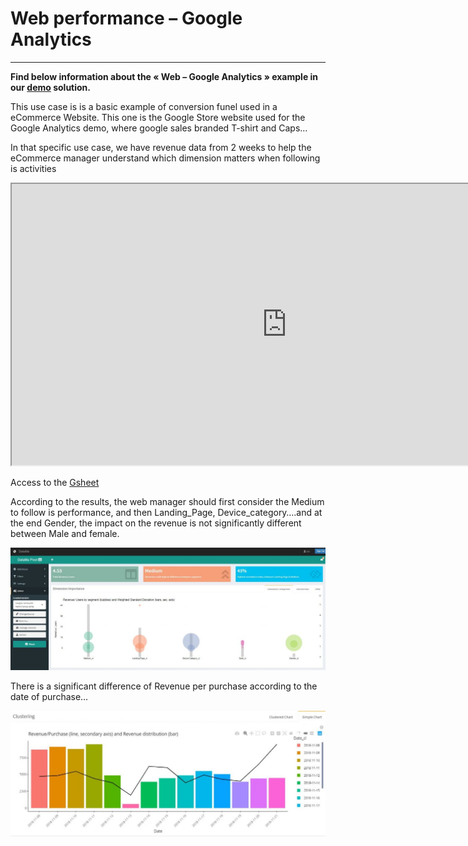 # Web performance – Google Analytics

-------------

**Find below information about the « Web – Google Analytics »  example in our [demo](http://solutions.datama.fr/) solution.**

This use case is is a basic example of conversion funel used in a eCommerce Website. This one is the Google Store website used for the Google Analytics demo, where google sales branded T-shirt and Caps…

In that specific use case, we have revenue data from 2 weeks to help the eCommerce manager understand which dimension matters when following is activities

<iframe src="https://docs.google.com/spreadsheets/d/e/2PACX-1vTXYphkUS8WX6Wa4GZp5LBisnEOoqdLyp9darrXuIJPqmsnv_f8Tvhq_0sNX7L2uVfIaJjonTP2j8Fm/pubhtml?gid=0&amp;single=true&amp;widget=true&amp;headers=false" width="880" height="450" data-mce-fragment="1"></iframe>

Access to the [Gsheet](https://docs.google.com/spreadsheets/d/1bNEeqm5CfpPmYPr_t4ff1xcJkSBKoVvwJd4vKB0sDzs/edit#gid=0)

According to the results, the web manager should first consider the Medium to follow is performance, and then Landing_Page, Device_category….and at the end Gender, the impact on the revenue is not significantly different between Male and female.

![pivot](images/DataMaPivot-HomeScreen-1024x399.jpg)

There is a significant difference of Revenue per purchase according to the date of purchase…

![revenue_purchase](images/RevenuePurchase-DataMaPIVOT-1024x407.jpg)
